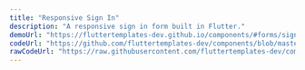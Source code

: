 ```yaml
---
title: "Responsive Sign In"
description: "A responsive sign in form built in Flutter."
demoUrl: "https://fluttertemplates-dev.github.io/components/#forms/sign_in/sign_in_page2"
codeUrl: "https://github.com/fluttertemplates-dev/components/blob/master/lib/components/forms/sign_in/sign_in_page2.dart"
rawCodeUrl: "https://raw.githubusercontent.com/fluttertemplates-dev/components/master/lib/components/forms/sign_in/sign_in_page2.dart"
---
```

